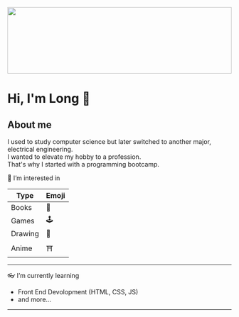 <p>
  <a href="https://images.unsplash.com/photo-1542831371-29b0f74f9713?ixlib=rb-4.0.3&ixid=MnwxMjA3fDB8MHxwaG90by1wYWdlfHx8fGVufDB8fHx8&auto=format&fit=crop&w=2070&q=80"><img width=100% height="150" align='center' src="https://images.unsplash.com/photo-1542831371-29b0f74f9713?ixlib=rb-4.0.3&ixid=MnwxMjA3fDB8MHxwaG90by1wYWdlfHx8fGVufDB8fHx8&auto=format&fit=crop&w=2070&q=80"></a>
</p>

# Hi, I'm Long :wave:

## About me
I used to study computer science but later switched to another major, electrical engineering.  
I wanted to elevate my hobby to a profession.  
That's why I started with a programming bootcamp.


👀 I’m interested in 

| Type | Emoji |
| ----------- | ----------- |
| Books | 📖 |
| Games | 🕹 |
| Drawing | 🎨 |
| Anime | ⛩️ |

---
👓 I’m currently learning 
- Front End Devolopment (HTML, CSS, JS)
- and more...

---


<!---
Long-HaHoang/Long-HaHoang is a ✨ special ✨ repository because its `README.md` (this file) appears on your GitHub profile.
You can click the Preview link to take a look at your changes.
--->

